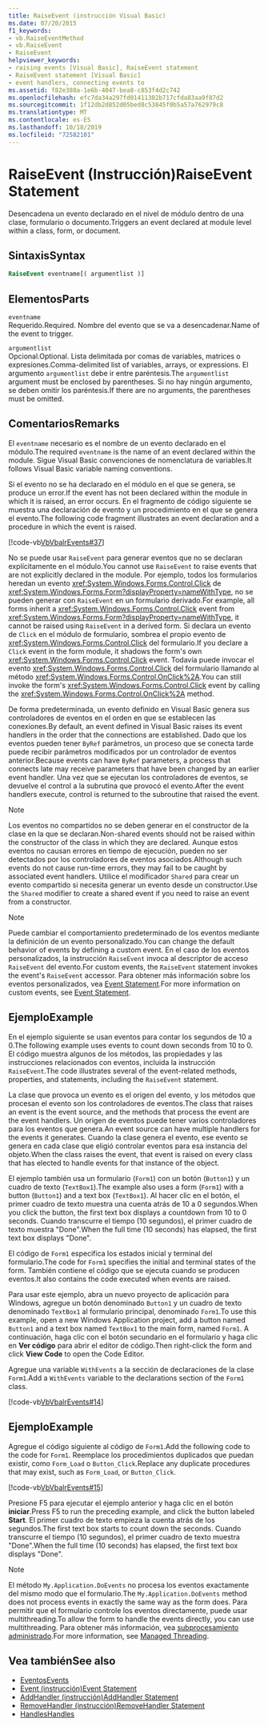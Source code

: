 ```yaml
---
title: RaiseEvent (instrucción Visual Basic)
ms.date: 07/20/2015
f1_keywords:
- vb.RaiseEventMethod
- vb.RaiseEvent
- RaiseEvent
helpviewer_keywords:
- raising events [Visual Basic], RaiseEvent statement
- RaiseEvent statement [Visual Basic]
- event handlers, connecting events to
ms.assetid: f82e380a-1e6b-4047-bea8-c853f4d2c742
ms.openlocfilehash: efc7da34a297fd01411302b717cfda83aa9f87d2
ms.sourcegitcommit: 1f12db2d852d05bed8c53845f0b5a57a762979c8
ms.translationtype: MT
ms.contentlocale: es-ES
ms.lasthandoff: 10/18/2019
ms.locfileid: "72582101"
---
```

# <a name="raiseevent-statement"></a><span data-ttu-id="19615-102">RaiseEvent (Instrucción)</span><span class="sxs-lookup"><span data-stu-id="19615-102">RaiseEvent Statement</span></span>
<span data-ttu-id="19615-103">Desencadena un evento declarado en el nivel de módulo dentro de una clase, formulario o documento.</span><span class="sxs-lookup"><span data-stu-id="19615-103">Triggers an event declared at module level within a class, form, or document.</span></span>  
  
## <a name="syntax"></a><span data-ttu-id="19615-104">Sintaxis</span><span class="sxs-lookup"><span data-stu-id="19615-104">Syntax</span></span>  
  
```vb  
RaiseEvent eventname[( argumentlist )]  
```  
  
## <a name="parts"></a><span data-ttu-id="19615-105">Elementos</span><span class="sxs-lookup"><span data-stu-id="19615-105">Parts</span></span>  
 `eventname`  
 <span data-ttu-id="19615-106">Requerido.</span><span class="sxs-lookup"><span data-stu-id="19615-106">Required.</span></span> <span data-ttu-id="19615-107">Nombre del evento que se va a desencadenar.</span><span class="sxs-lookup"><span data-stu-id="19615-107">Name of the event to trigger.</span></span>  
  
 `argumentlist`  
 <span data-ttu-id="19615-108">Opcional.</span><span class="sxs-lookup"><span data-stu-id="19615-108">Optional.</span></span> <span data-ttu-id="19615-109">Lista delimitada por comas de variables, matrices o expresiones.</span><span class="sxs-lookup"><span data-stu-id="19615-109">Comma-delimited list of variables, arrays, or expressions.</span></span> <span data-ttu-id="19615-110">El argumento `argumentlist` debe ir entre paréntesis.</span><span class="sxs-lookup"><span data-stu-id="19615-110">The `argumentlist` argument must be enclosed by parentheses.</span></span> <span data-ttu-id="19615-111">Si no hay ningún argumento, se deben omitir los paréntesis.</span><span class="sxs-lookup"><span data-stu-id="19615-111">If there are no arguments, the parentheses must be omitted.</span></span>  
  
## <a name="remarks"></a><span data-ttu-id="19615-112">Comentarios</span><span class="sxs-lookup"><span data-stu-id="19615-112">Remarks</span></span>  
 <span data-ttu-id="19615-113">El `eventname` necesario es el nombre de un evento declarado en el módulo.</span><span class="sxs-lookup"><span data-stu-id="19615-113">The required `eventname` is the name of an event declared within the module.</span></span> <span data-ttu-id="19615-114">Sigue Visual Basic convenciones de nomenclatura de variables.</span><span class="sxs-lookup"><span data-stu-id="19615-114">It follows Visual Basic variable naming conventions.</span></span>  
  
 <span data-ttu-id="19615-115">Si el evento no se ha declarado en el módulo en el que se genera, se produce un error.</span><span class="sxs-lookup"><span data-stu-id="19615-115">If the event has not been declared within the module in which it is raised, an error occurs.</span></span> <span data-ttu-id="19615-116">En el fragmento de código siguiente se muestra una declaración de evento y un procedimiento en el que se genera el evento.</span><span class="sxs-lookup"><span data-stu-id="19615-116">The following code fragment illustrates an event declaration and a procedure in which the event is raised.</span></span>  
  
 [!code-vb[VbVbalrEvents#37](~/samples/snippets/visualbasic/VS_Snippets_VBCSharp/VbVbalrEvents/VB/Class1.vb#37)]  
  
 <span data-ttu-id="19615-117">No se puede usar `RaiseEvent` para generar eventos que no se declaran explícitamente en el módulo.</span><span class="sxs-lookup"><span data-stu-id="19615-117">You cannot use `RaiseEvent` to raise events that are not explicitly declared in the module.</span></span> <span data-ttu-id="19615-118">Por ejemplo, todos los formularios heredan un evento <xref:System.Windows.Forms.Control.Click> de <xref:System.Windows.Forms.Form?displayProperty=nameWithType>, no se pueden generar con `RaiseEvent` en un formulario derivado.</span><span class="sxs-lookup"><span data-stu-id="19615-118">For example, all forms inherit a <xref:System.Windows.Forms.Control.Click> event from <xref:System.Windows.Forms.Form?displayProperty=nameWithType>, it cannot be raised using `RaiseEvent` in a derived form.</span></span> <span data-ttu-id="19615-119">Si declara un evento de `Click` en el módulo de formulario, sombrea el propio evento de <xref:System.Windows.Forms.Control.Click> del formulario.</span><span class="sxs-lookup"><span data-stu-id="19615-119">If you declare a `Click` event in the form module, it shadows the form's own <xref:System.Windows.Forms.Control.Click> event.</span></span> <span data-ttu-id="19615-120">Todavía puede invocar el evento <xref:System.Windows.Forms.Control.Click> del formulario llamando al método <xref:System.Windows.Forms.Control.OnClick%2A>.</span><span class="sxs-lookup"><span data-stu-id="19615-120">You can still invoke the form's <xref:System.Windows.Forms.Control.Click> event by calling the <xref:System.Windows.Forms.Control.OnClick%2A> method.</span></span>  
  
 <span data-ttu-id="19615-121">De forma predeterminada, un evento definido en Visual Basic genera sus controladores de eventos en el orden en que se establecen las conexiones.</span><span class="sxs-lookup"><span data-stu-id="19615-121">By default, an event defined in Visual Basic raises its event handlers in the order that the connections are established.</span></span> <span data-ttu-id="19615-122">Dado que los eventos pueden tener `ByRef` parámetros, un proceso que se conecta tarde puede recibir parámetros modificados por un controlador de eventos anterior.</span><span class="sxs-lookup"><span data-stu-id="19615-122">Because events can have `ByRef` parameters, a process that connects late may receive parameters that have been changed by an earlier event handler.</span></span> <span data-ttu-id="19615-123">Una vez que se ejecutan los controladores de eventos, se devuelve el control a la subrutina que provocó el evento.</span><span class="sxs-lookup"><span data-stu-id="19615-123">After the event handlers execute, control is returned to the subroutine that raised the event.</span></span>  
  
> [!NOTE]
> <span data-ttu-id="19615-124">Los eventos no compartidos no se deben generar en el constructor de la clase en la que se declaran.</span><span class="sxs-lookup"><span data-stu-id="19615-124">Non-shared events should not be raised within the constructor of the class in which they are declared.</span></span> <span data-ttu-id="19615-125">Aunque estos eventos no causan errores en tiempo de ejecución, pueden no ser detectados por los controladores de eventos asociados.</span><span class="sxs-lookup"><span data-stu-id="19615-125">Although such events do not cause run-time errors, they may fail to be caught by associated event handlers.</span></span> <span data-ttu-id="19615-126">Utilice el modificador `Shared` para crear un evento compartido si necesita generar un evento desde un constructor.</span><span class="sxs-lookup"><span data-stu-id="19615-126">Use the `Shared` modifier to create a shared event if you need to raise an event from a constructor.</span></span>  
  
> [!NOTE]
> <span data-ttu-id="19615-127">Puede cambiar el comportamiento predeterminado de los eventos mediante la definición de un evento personalizado.</span><span class="sxs-lookup"><span data-stu-id="19615-127">You can change the default behavior of events by defining a custom event.</span></span> <span data-ttu-id="19615-128">En el caso de los eventos personalizados, la instrucción `RaiseEvent` invoca al descriptor de acceso `RaiseEvent` del evento.</span><span class="sxs-lookup"><span data-stu-id="19615-128">For custom events, the `RaiseEvent` statement invokes the event's `RaiseEvent` accessor.</span></span> <span data-ttu-id="19615-129">Para obtener más información sobre los eventos personalizados, vea [Event Statement](../../../visual-basic/language-reference/statements/event-statement.md).</span><span class="sxs-lookup"><span data-stu-id="19615-129">For more information on custom events, see [Event Statement](../../../visual-basic/language-reference/statements/event-statement.md).</span></span>  
  
## <a name="example"></a><span data-ttu-id="19615-130">Ejemplo</span><span class="sxs-lookup"><span data-stu-id="19615-130">Example</span></span>  
 <span data-ttu-id="19615-131">En el ejemplo siguiente se usan eventos para contar los segundos de 10 a 0.</span><span class="sxs-lookup"><span data-stu-id="19615-131">The following example uses events to count down seconds from 10 to 0.</span></span> <span data-ttu-id="19615-132">El código muestra algunos de los métodos, las propiedades y las instrucciones relacionados con eventos, incluida la instrucción `RaiseEvent`.</span><span class="sxs-lookup"><span data-stu-id="19615-132">The code illustrates several of the event-related methods, properties, and statements, including the `RaiseEvent` statement.</span></span>  
  
 <span data-ttu-id="19615-133">La clase que provoca un evento es el origen del evento, y los métodos que procesan el evento son los controladores de eventos.</span><span class="sxs-lookup"><span data-stu-id="19615-133">The class that raises an event is the event source, and the methods that process the event are the event handlers.</span></span> <span data-ttu-id="19615-134">Un origen de eventos puede tener varios controladores para los eventos que genera.</span><span class="sxs-lookup"><span data-stu-id="19615-134">An event source can have multiple handlers for the events it generates.</span></span> <span data-ttu-id="19615-135">Cuando la clase genera el evento, ese evento se genera en cada clase que eligió controlar eventos para esa instancia del objeto.</span><span class="sxs-lookup"><span data-stu-id="19615-135">When the class raises the event, that event is raised on every class that has elected to handle events for that instance of the object.</span></span>  
  
 <span data-ttu-id="19615-136">El ejemplo también usa un formulario (`Form1`) con un botón (`Button1`) y un cuadro de texto (`TextBox1`).</span><span class="sxs-lookup"><span data-stu-id="19615-136">The example also uses a form (`Form1`) with a button (`Button1`) and a text box (`TextBox1`).</span></span> <span data-ttu-id="19615-137">Al hacer clic en el botón, el primer cuadro de texto muestra una cuenta atrás de 10 a 0 segundos.</span><span class="sxs-lookup"><span data-stu-id="19615-137">When you click the button, the first text box displays a countdown from 10 to 0 seconds.</span></span> <span data-ttu-id="19615-138">Cuando transcurre el tiempo (10 segundos), el primer cuadro de texto muestra "Done".</span><span class="sxs-lookup"><span data-stu-id="19615-138">When the full time (10 seconds) has elapsed, the first text box displays "Done".</span></span>  
  
 <span data-ttu-id="19615-139">El código de `Form1` especifica los estados inicial y terminal del formulario.</span><span class="sxs-lookup"><span data-stu-id="19615-139">The code for `Form1` specifies the initial and terminal states of the form.</span></span> <span data-ttu-id="19615-140">También contiene el código que se ejecuta cuando se producen eventos.</span><span class="sxs-lookup"><span data-stu-id="19615-140">It also contains the code executed when events are raised.</span></span>  
  
 <span data-ttu-id="19615-141">Para usar este ejemplo, abra un nuevo proyecto de aplicación para Windows, agregue un botón denominado `Button1` y un cuadro de texto denominado `TextBox1` al formulario principal, denominado `Form1`.</span><span class="sxs-lookup"><span data-stu-id="19615-141">To use this example, open a new Windows Application project, add a button named `Button1` and a text box named `TextBox1` to the main form, named `Form1`.</span></span> <span data-ttu-id="19615-142">A continuación, haga clic con el botón secundario en el formulario y haga clic en **Ver código** para abrir el editor de código.</span><span class="sxs-lookup"><span data-stu-id="19615-142">Then right-click the form and click **View Code** to open the Code Editor.</span></span>  
  
 <span data-ttu-id="19615-143">Agregue una variable `WithEvents` a la sección de declaraciones de la clase `Form1`.</span><span class="sxs-lookup"><span data-stu-id="19615-143">Add a `WithEvents` variable to the declarations section of the `Form1` class.</span></span>  
  
 [!code-vb[VbVbalrEvents#14](~/samples/snippets/visualbasic/VS_Snippets_VBCSharp/VbVbalrEvents/VB/Class1.vb#14)]  
  
## <a name="example"></a><span data-ttu-id="19615-144">Ejemplo</span><span class="sxs-lookup"><span data-stu-id="19615-144">Example</span></span>  
 <span data-ttu-id="19615-145">Agregue el código siguiente al código de `Form1`.</span><span class="sxs-lookup"><span data-stu-id="19615-145">Add the following code to the code for `Form1`.</span></span> <span data-ttu-id="19615-146">Reemplace los procedimientos duplicados que puedan existir, como `Form_Load` o `Button_Click`.</span><span class="sxs-lookup"><span data-stu-id="19615-146">Replace any duplicate procedures that may exist, such as `Form_Load`, or `Button_Click`.</span></span>  
  
 [!code-vb[VbVbalrEvents#15](~/samples/snippets/visualbasic/VS_Snippets_VBCSharp/VbVbalrEvents/VB/Class1.vb#15)]  
  
 <span data-ttu-id="19615-147">Presione F5 para ejecutar el ejemplo anterior y haga clic en el botón **iniciar**.</span><span class="sxs-lookup"><span data-stu-id="19615-147">Press F5 to run the preceding example, and click the button labeled **Start**.</span></span> <span data-ttu-id="19615-148">El primer cuadro de texto empieza la cuenta atrás de los segundos.</span><span class="sxs-lookup"><span data-stu-id="19615-148">The first text box starts to count down the seconds.</span></span> <span data-ttu-id="19615-149">Cuando transcurre el tiempo (10 segundos), el primer cuadro de texto muestra "Done".</span><span class="sxs-lookup"><span data-stu-id="19615-149">When the full time (10 seconds) has elapsed, the first text box displays "Done".</span></span>  
  
> [!NOTE]
> <span data-ttu-id="19615-150">El método `My.Application.DoEvents` no procesa los eventos exactamente del mismo modo que el formulario.</span><span class="sxs-lookup"><span data-stu-id="19615-150">The `My.Application.DoEvents` method does not process events in exactly the same way as the form does.</span></span> <span data-ttu-id="19615-151">Para permitir que el formulario controle los eventos directamente, puede usar multithreading.</span><span class="sxs-lookup"><span data-stu-id="19615-151">To allow the form to handle the events directly, you can use multithreading.</span></span> <span data-ttu-id="19615-152">Para obtener más información, vea [subprocesamiento administrado](../../../standard/threading/index.md).</span><span class="sxs-lookup"><span data-stu-id="19615-152">For more information, see [Managed Threading](../../../standard/threading/index.md).</span></span>  
  
## <a name="see-also"></a><span data-ttu-id="19615-153">Vea también</span><span class="sxs-lookup"><span data-stu-id="19615-153">See also</span></span>

- [<span data-ttu-id="19615-154">Eventos</span><span class="sxs-lookup"><span data-stu-id="19615-154">Events</span></span>](../../../visual-basic/programming-guide/language-features/events/index.md)
- [<span data-ttu-id="19615-155">Event (instrucción)</span><span class="sxs-lookup"><span data-stu-id="19615-155">Event Statement</span></span>](../../../visual-basic/language-reference/statements/event-statement.md)
- [<span data-ttu-id="19615-156">AddHandler (instrucción)</span><span class="sxs-lookup"><span data-stu-id="19615-156">AddHandler Statement</span></span>](../../../visual-basic/language-reference/statements/addhandler-statement.md)
- [<span data-ttu-id="19615-157">RemoveHandler (instrucción)</span><span class="sxs-lookup"><span data-stu-id="19615-157">RemoveHandler Statement</span></span>](../../../visual-basic/language-reference/statements/removehandler-statement.md)
- [<span data-ttu-id="19615-158">Handles</span><span class="sxs-lookup"><span data-stu-id="19615-158">Handles</span></span>](../../../visual-basic/language-reference/statements/handles-clause.md)
